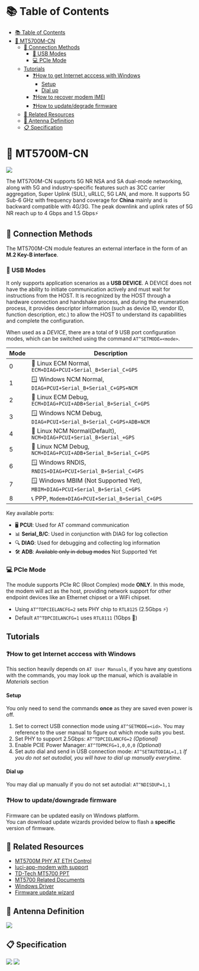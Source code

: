 # 📚 Table of Contents
- [📚 Table of Contents](#-table-of-contents)
- [📡 MT5700M-CN](#-mt5700m-cn)
  - [🔌 Connection Methods](#-connection-methods)
    - [🔗 USB Modes](#-usb-modes)
    - [💻 PCIe Mode](#-pcie-mode)
  - [Tutorials](#tutorials)
    - [❓How to get Internet acccess with Windows](#how-to-get-internet-acccess-with-windows)
      - [Setup](#setup)
      - [Dial up](#dial-up)
    - [❓How to recover modem IMEI](#how-to-recover-modem-imei)
    - [❓How to update/degrade firmware](#how-to-updatedegrade-firmware)
  - [🔗 Related Resources](#-related-resources)
  - [📡 Antenna Definition](#-antenna-definition)
  - [📋 Specification](#-specification)

# 📡 MT5700M-CN
![](./images/mt5700m-cn.png)

The MT5700M-CN supports 5G NR NSA and SA dual-mode networking, along with 5G and industry-specific features such as 3CC carrier aggregation, Super Uplink (SUL), uRLLC, 5G LAN, and more. It supports 5G Sub-6 GHz with frequency band coverage for **China** mainly and is backward compatible with 4G/3G. The peak downlink and uplink rates of 5G NR reach up to 4 Gbps and 1.5 Gbps⚡

## 🔌 Connection Methods

The MT5700M-CN module features an external interface in the form of an **M.2 Key-B interface**.

### 🔗 USB Modes

It only supports application scenarios as a **USB DEVICE**. A DEVICE does not have the ability to initiate communication actively and must wait for instructions from the HOST. It is recognized by the HOST through a hardware connection and handshake process, and during the enumeration process, it provides descriptor information (such as device ID, vendor ID, function description, etc.) to allow the HOST to understand its capabilities and complete the configuration.

When used as a *DEVICE*, there are a total of 9 USB port configuration modes, which can be switched using the command `AT^SETMODE=<mode>`.

|Mode|Description|
|-|-|
|0|🐧 Linux ECM Normal, `ECM+DIAG+PCUI+Serial_B+Serial_C+GPS`|
|1|🪟 Windows NCM Normal, `DIAG+PCUI+Serial_B+Serial_C+GPS+NCM`|
|2|🐧 Linux ECM Debug, `ECM+DIAG+PCUI+ADB+Serial_B+Serial_C+GPS`|
|3|🪟 Windows NCM Debug, `DIAG+PCUI+Serial_B+Serial_C+GPS+ADB+NCM`|
|4|🐧 Linux NCM Normal(Default), `NCM+DIAG+PCUI+Serial_B+Serial_+GPS`|
|5|🐧 Linux NCM Debug, `NCM+DIAG+PCUI+ADB+Serial_B+Serial_C+GPS`|
|6|🪟 Windows RNDIS, `RNDIS+DIAG+PCUI+Serial_B+Serial_C+GPS`|
|7|🪟 Windows MBIM (Not Supported Yet), `MBIM+DIAG+PCUI+Serial_B+Serial_C+GPS`|
|8|📞 PPP, `Modem+DIAG+PCUI+Serial_B+Serial_C+GPS`|

Key available ports:
- 🖥️ **PCUI**: Used for AT command communication
- 📊 **Serial_B/C**: Used in conjunction with DIAG for log collection
- 🔍 **DIAG**: Used for debugging and collecting log information
- 🛠️ **ADB**: ~~Available only in debug modes~~ Not Supported Yet

### 💻 PCIe Mode

The module supports PCIe RC (Root Complex) mode **ONLY**. In this mode, the modem will act as the host, providing network support for other endpoint devices like an Ethernet chipset or a WiFi chipset.

- Using `AT^TDPCIELANCFG=2` sets PHY chip to `RTL8125` (2.5Gbps ⚡)  
- Default `AT^TDPCIELANCFG=1` uses `RTL8111` (1Gbps 🔌)

## Tutorials
### ❓How to get Internet acccess with Windows
This section heavily depends on `AT User Manuals`, if you have any questions with the commands, you may look up the manual, which is available in *Materials* section
#### Setup
You only need to send the commands **once** as they are saved even power is off.
1. Set to correct USB connection mode using `AT^SETMODE=<id>`. You may reference to the user manual to figure out which mode suits you best.
2. Set PHY to support 2.5Gbps: `AT^TDPCIELANCFG=2` *(Optional)*
3. Enable PCIE Power Manager: `AT^TDPMCFG=1,0,0,0` *(Optional)*
4. Set auto dial and send in USB connection mode: `AT^SETAUTODIAL=1,1`
*If you do not set autodial, you will have to dial up manually everytime.*
#### Dial up
You may dial up manually if you do not set autodial: `AT^NDISDUP=1,1`

### ❓How to update/downgrade firmware
Firmware can be updated easily on Windows platform.  
You can download update wizards provided below to flash a **specific** version of firmware.

## 🔗 Related Resources
- [MT5700M PHY AT ETH Control](https://github.com/Coming-2022/mt5700m_at_control) 
- [luci-app-modem with support](https://github.com/Siriling/openwrt-app-actions/tree/c3c47cb0aeb4652bcc6f27e76ec1be8b5f74edec/applications/luci-app-modem)
- [TD-Tech MT5700 PPT](./images/other/TD-Tech%205G%20MT5700%20Series%20202303.pptx)
- [MT5700 Related Documents](https://drive.google.com/drive/folders/1AWR5jJWn9jiKCCSJt4vxaNVYaPxkPEUu?usp=sharing)
- [Windows Driver](https://mega.nz/folder/uioW2CLK#c9fkeUznVEJknlmvVdemBg)
- [Firmware update wizard](https://mega.nz/folder/m6xUTYhJ#NNa0ybZhL3m31rZXbDQrgg)

## 📡 Antenna Definition
![](./images/antenna-define.png)

## 📋 Specification
![](./images/spec/0.png)
![](./images/spec/1.png)